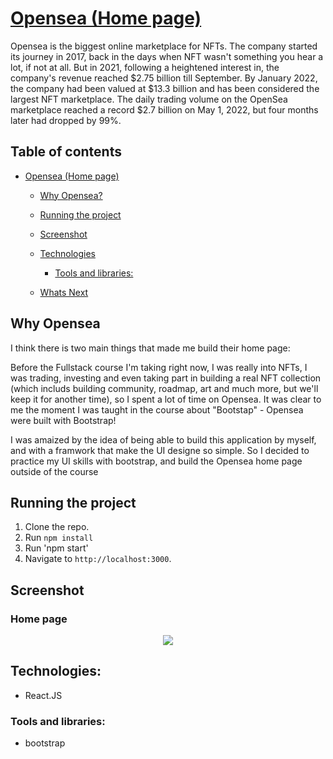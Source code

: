 # [Opensea (Home page)](https://myopensea.netlify.app/)

Opensea is the biggest online marketplace for NFTs. The company started its journey in 2017, back in the days when NFT wasn't something you hear a lot, if not at all. But in 2021, following a heightened interest in, the company's revenue reached $2.75 billion till September. By January 2022, the company had been valued at $13.3 billion and has been considered the largest NFT marketplace. The daily trading volume on the OpenSea marketplace reached a record $2.7 billion on May 1, 2022, but four months later had dropped by 99%.

## Table of contents 
- [Opensea (Home page)](#opensea-(home-page))
  - [Why Opensea?](#why-opensea)
  - [Running the project](#running-the-project)
  - [Screenshot](#screenshot)
  - [Technologies](#technologies)
    - [Tools and libraries:](#tools-and-libraries)

  - [Whats Next](#whats-next)
  
## Why Opensea

I think there is two main things that made me build their home page: 

Before the Fullstack course I'm taking right now, I was really into NFTs, I was trading, investing and even taking part in building a real NFT collection (which includs building community, roadmap, art and much more, but we'll keep it for another time), so I spent a lot of time on Opensea. It was clear to me the moment I was taught in the course about "Bootstap" - Opensea were built with Bootstrap! 

I was amaized by the idea of being able to build this application by myself, and with a framwork that make the UI designe so simple. So I decided to practice my UI skills with bootstrap, and build the Opensea home page outside of the course

## Running the project

1. Clone the repo.
2. Run `npm install`
3. Run 'npm start'
4. Navigate to `http://localhost:3000`.

## Screenshot

### Home page

<p align="center"><img src="https://res.cloudinary.com/diggwedxe/image/upload/v1666357806/Screenshots/opensea_s1sjfo.jpg"/></p>


## Technologies:
* React.JS

### Tools and libraries:
  * bootstrap

